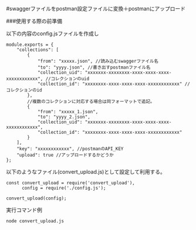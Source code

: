 #swaggerファイルをpostman設定ファイルに変換＋postmanにアップロード

###使用する際の前準備

以下の内容のconfig.jsファイルを作成し
```
module.exports = {
    "collections": [
        {
            "from": "xxxxx.json", //読み込むswaggerファイル名
            "to": "yyyy.json", //書き出すpostmanファイル名
            "collection_uid": "xxxxxxx-xxxxxxxx-xxxx-xxxx-xxxx-xxxxxxxxxxxx", //コレクションのuid
            "collection_id": "xxxxxxxx-xxxx-xxxx-xxxx-xxxxxxxxxxxx" //コレクションのid
        },
        //複数のコレクションに対応する場合は同フォーマットで追記。
        {
            "from": "xxxxx_1.json",
            "to": "yyyy_2.json",
            "collection_uid": "xxxxxxx-xxxxxxxx-xxxx-xxxx-xxxx-xxxxxxxxxxxx",
            "collection_id": "xxxxxxxx-xxxx-xxxx-xxxx-xxxxxxxxxxxx"
        }
    ],
    "key": "xxxxxxxxxxxx", //postmanのAPI_KEY
    "upload": true //アップロードするかどうか
};

```
以下のようなファイル(convert_upload.js)として設定して利用する。
```
const convert_upload = require('convert_upload'),
      config = require('./config.js');

convert_upload(config);
```

実行コマンド例

```
node convert_upload.js
```
